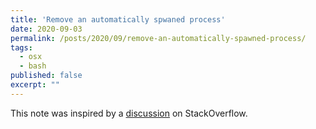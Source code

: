 ```yaml
---
title: 'Remove an automatically spwaned process'
date: 2020-09-03
permalink: /posts/2020/09/remove-an-automatically-spawned-process/
tags:
  - osx
  - bash
published: false
excerpt: ""
---
```

This note was inspired by a [discussion](https://apple.stackexchange.com/questions/25287/how-do-you-prevent-a-process-from-automatically-restarting-specifically-sopho) on StackOverflow.